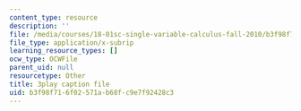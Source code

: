```yaml
---
content_type: resource
description: ''
file: /media/courses/18-01sc-single-variable-calculus-fall-2010/b3f98f716f02571ab68fc9e7f92428c3_cdRMY39EYbs.vtt
file_type: application/x-subrip
learning_resource_types: []
ocw_type: OCWFile
parent_uid: null
resourcetype: Other
title: 3play caption file
uid: b3f98f71-6f02-571a-b68f-c9e7f92428c3
---
```

